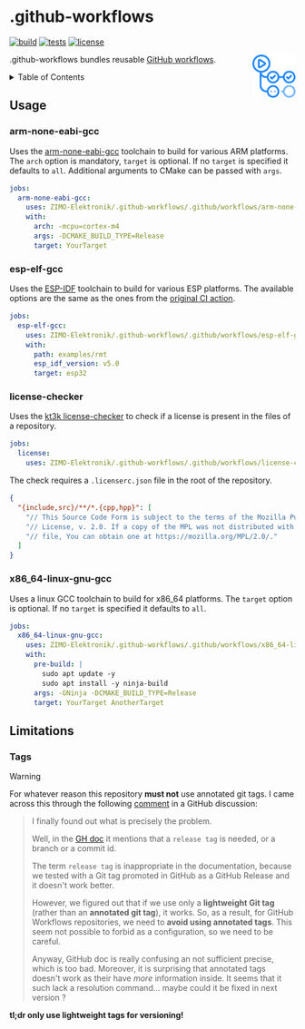 # .github-workflows

[![build](https://github.com/ZIMO-Elektronik/.github-workflows/actions/workflows/build.yml/badge.svg)](https://github.com/ZIMO-Elektronik/.github-workflows/actions/workflows/build.yml) [![tests](https://github.com/ZIMO-Elektronik/.github-workflows/actions/workflows/tests.yml/badge.svg)](https://github.com/ZIMO-Elektronik/.github-workflows/actions/workflows/tests.yml) [![license](https://img.shields.io/github/license/ZIMO-Elektronik/.github-workflows)](https://github.com/ZIMO-Elektronik/.github-workflows/raw/master/LICENSE)

<img src="data/images/logo.png" width="15%" align="right"/>

.github-workflows bundles reusable [GitHub workflows](https://docs.github.com/en/actions/using-workflows/reusing-workflows).

<details>
  <summary>Table of Contents</summary>
  <ol>
    <li><a href="#usage">Usage</a></li>
      <ul>
        <li><a href="#arm-none-eabi-gcc">arm-none-eabi-gcc</a></li>
        <li><a href="#esp-elf-gcc">esp-elf-gcc</a></li>
        <li><a href="#license-checker">license-checker</a></li>
        <li><a href="#x86_64-linux-gnu-gcc">x86_64-linux-gnu-gcc</a></li>
      </ul>
    <li><a href="#limitations">Limitations</a></li>
      <ul>
        <li><a href="#tags">Tags</a></li>
        <li><a href="#running-github-actions-locally">Running GitHub Actions Locally</a></li>
      </ul>
  </ol>
</details>

## Usage
### arm-none-eabi-gcc
Uses the [arm-none-eabi-gcc](https://developer.arm.com/Tools%20and%20Software/GNU%20Toolchain) toolchain to build for various ARM platforms. The `arch` option is mandatory, `target` is optional. If no `target` is specified it defaults to `all`. Additional arguments to CMake can be passed with `args`.
```yml
jobs:
  arm-none-eabi-gcc:
    uses: ZIMO-Elektronik/.github-workflows/.github/workflows/arm-none-eabi-gcc.yml@v0.1.0
    with:
      arch: -mcpu=cortex-m4
      args: -DCMAKE_BUILD_TYPE=Release
      target: YourTarget
```

### esp-elf-gcc
Uses the [ESP-IDF](https://github.com/espressif/esp-idf) toolchain to build for various ESP platforms. The available options are the same as the ones from the [original CI action](https://github.com/espressif/esp-idf-ci-action).
```yml
jobs:
  esp-elf-gcc:
    uses: ZIMO-Elektronik/.github-workflows/.github/workflows/esp-elf-gcc.yml@v0.1.0
    with:
      path: examples/rmt
      esp_idf_version: v5.0
      target: esp32
```

### license-checker
Uses the [kt3k license-checker](https://github.com/kt3k/license_checker_github_action) to check if a license is present in the files of a repository.
```yml
jobs:
  license:
    uses: ZIMO-Elektronik/.github-workflows/.github/workflows/license-checker.yml@v0.1.0
```

The check requires a `.licenserc.json` file in the root of the repository.
```json
{
  "{include,src}/**/*.{cpp,hpp}": [
    "// This Source Code Form is subject to the terms of the Mozilla Public",
    "// License, v. 2.0. If a copy of the MPL was not distributed with this",
    "// file, You can obtain one at https://mozilla.org/MPL/2.0/."
  ]
}
```

### x86_64-linux-gnu-gcc
Uses a linux GCC toolchain to build for x86_64 platforms. The `target` option is optional. If no `target` is specified it defaults to `all`.
```yml
jobs:
  x86_64-linux-gnu-gcc:
    uses: ZIMO-Elektronik/.github-workflows/.github/workflows/x86_64-linux-gnu-gcc.yml@v0.1.0
    with:
      pre-build: |
        sudo apt update -y
        sudo apt install -y ninja-build
      args: -GNinja -DCMAKE_BUILD_TYPE=Release
      target: YourTarget AnotherTarget
```

## Limitations
### Tags
> [!WARNING]  
> For whatever reason this repository **must not** use annotated git tags. I came across this through the following [comment](https://github.com/orgs/community/discussions/48693#discussioncomment-6132963) in a GitHub discussion:
>> I finally found out what is precisely the problem.
>> 
>> Well, in the [GH doc](https://docs.github.com/en/enterprise-server@3.7/actions/using-workflows/reusing-workflows#calling-a-reusable-workflow) it mentions that a `release tag` is needed, or a branch or a commit id.
>> 
>> The term `release tag` is inappropriate in the documentation, because we tested with a Git tag promoted in GitHub as a GitHub Release and it doesn't work better.
>> 
>> However, we figured out that if we use only a **lightweight Git tag** (rather than an **annotated git tag**), it works. So, as a result, for GitHub Workflows repositories, we need to **avoid using annotated tags**. This seem not possible to forbid as a configuration, so we need to be careful.
>> 
>> Anyway, GitHub doc is really confusing an not sufficient precise, which is too bad. Moreover, it is surprising that annotated tags doesn't work as their have _more_ information inside. It seems that it such lack a resolution command... maybe could it be fixed in next version ?
>
>**tl;dr only use lightweight tags for versioning!**